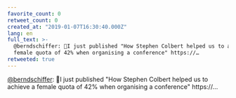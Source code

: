 ```yaml
---
favorite_count: 0
retweet_count: 0
created_at: "2019-01-07T16:30:40.000Z"
lang: en
full_text: >-
  @berndschiffer: 🛑I just published "How Stephen Colbert helped us to achieve a
  female quota of 42% when organising a conference" https://…
retweeted: true
---
```


[@berndschiffer](https://twitter.com/berndschiffer): 🛑I just published "How
Stephen Colbert helped us to achieve a female quota of 42% when organising a
conference" https://…
